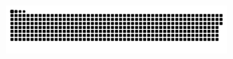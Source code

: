 ![snake gif](https://github.com/NathanKurths/NathanKurths/blob/output/github-contribution-grid-snake-dark.svg)


